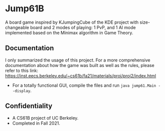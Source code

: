 # Jump61B
 A board game inspired by KJumpingCube of the KDE project with size-changeable board and 2 modes of playing: 1 PvP, and 1 AI mode implemented based on the Minimax algorithm in Game Theory.
## Documentation
I only summarized the usage of this project. For a more comprehensive documentation about how the game was built as well as the rules, please refer to this link: https://inst.eecs.berkeley.edu/~cs61b/fa21/materials/proj/proj2/index.html
- For a totally functional GUI, compile the files and run `java jump61.Main --display`.
## Confidentiality
- A CS61B project of UC Berkeley.
- Completed in Fall 2021.
